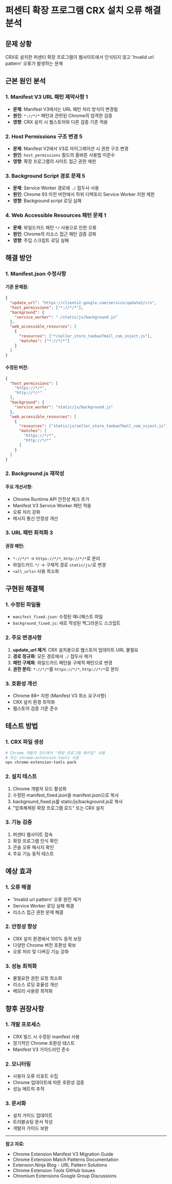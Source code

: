 # 퍼센티 확장 프로그램 CRX 설치 오류 해결 분석

## 문제 상황
CRX로 설치한 퍼센티 확장 프로그램이 웹사이트에서 인식되지 않고 'Invalid url pattern' 오류가 발생하는 문제

## 근본 원인 분석

### 1. Manifest V3 URL 패턴 제약사항 <mcreference link="https://www.extension.ninja/blog/post/solved-permission-is-unknown-or-url-pattern-is-malformed/" index="1">1</mcreference>
- **문제**: Manifest V3에서는 URL 패턴 처리 방식이 변경됨
- **원인**: `*://*/*` 패턴과 관련된 Chrome의 엄격한 검증
- **영향**: CRX 설치 시 웹스토어와 다른 검증 기준 적용

### 2. Host Permissions 구조 변경 <mcreference link="https://developer.chrome.com/docs/extensions/develop/migrate" index="5">5</mcreference>
- **문제**: Manifest V2에서 V3로 마이그레이션 시 권한 구조 변경
- **원인**: `host_permissions` 필드의 올바른 사용법 미준수
- **영향**: 확장 프로그램의 사이트 접근 권한 제한

### 3. Background Script 경로 문제 <mcreference link="https://groups.google.com/a/chromium.org/g/chromium-extensions/c/GAprDsFie24" index="5">5</mcreference>
- **문제**: Service Worker 경로에 `./` 접두사 사용
- **원인**: Chrome 93 이전 버전에서 하위 디렉토리 Service Worker 지원 제한
- **영향**: Background script 로딩 실패

### 4. Web Accessible Resources 패턴 문제 <mcreference link="https://github.com/crxjs/chrome-extension-tools/issues/843" index="1">1</mcreference>
- **문제**: 와일드카드 패턴 `*/` 사용으로 인한 오류
- **원인**: Chrome의 리소스 접근 패턴 검증 강화
- **영향**: 주입 스크립트 로딩 실패

## 해결 방안

### 1. Manifest.json 수정사항

#### 기존 문제점:
```json
{
  "update_url": "https://clients2.google.com/service/update2/crx",
  "host_permissions": ["*://*/*"],
  "background": {
    "service_worker": "./static/js/background.js"
  },
  "web_accessible_resources": [
    {
      "resources": ["*/seller_store_taobaoTmall_com_inject.js"],
      "matches": ["*://*/*"]
    }
  ]
}
```

#### 수정된 버전:
```json
{
  "host_permissions": [
    "https://*/*",
    "http://*/*"
  ],
  "background": {
    "service_worker": "static/js/background.js"
  },
  "web_accessible_resources": [
    {
      "resources": ["static/js/seller_store_taobaoTmall_com_inject.js"],
      "matches": [
        "https://*/*",
        "http://*/*"
      ]
    }
  ]
}
```

### 2. Background.js 재작성

#### 주요 개선사항:
- Chrome Runtime API 안전성 체크 추가
- Manifest V3 Service Worker 패턴 적용
- 오류 처리 강화
- 메시지 통신 안정성 개선

### 3. URL 패턴 최적화 <mcreference link="https://developer.chrome.com/docs/extensions/develop/concepts/match-patterns" index="3">3</mcreference>

#### 권장 패턴:
- `*://*/*` → `https://*/*`, `http://*/*`로 분리
- 와일드카드 `*/` → 구체적 경로 `static/js/`로 변경
- `<all_urls>` 사용 최소화

## 구현된 해결책

### 1. 수정된 파일들
- `manifest_fixed.json`: 수정된 매니페스트 파일
- `background_fixed.js`: 새로 작성된 백그라운드 스크립트

### 2. 주요 변경사항
1. **update_url 제거**: CRX 설치용으로 웹스토어 업데이트 URL 불필요
2. **경로 정규화**: 모든 경로에서 `./` 접두사 제거
3. **패턴 구체화**: 와일드카드 패턴을 구체적 패턴으로 변경
4. **권한 분리**: `*://*/*`를 `https://*/*`, `http://*/*`로 분리

### 3. 호환성 개선
- Chrome 88+ 지원 (Manifest V3 최소 요구사항)
- CRX 설치 환경 최적화
- 웹스토어 검증 기준 준수

## 테스트 방법

### 1. CRX 파일 생성
```bash
# Chrome 개발자 모드에서 "확장 프로그램 패키징" 사용
# 또는 chrome-extension-tools 사용
npx chrome-extension-tools pack
```

### 2. 설치 테스트
1. Chrome 개발자 모드 활성화
2. 수정된 manifest_fixed.json을 manifest.json으로 복사
3. background_fixed.js를 static/js/background.js로 복사
4. "압축해제된 확장 프로그램 로드" 또는 CRX 설치

### 3. 기능 검증
1. 퍼센티 웹사이트 접속
2. 확장 프로그램 인식 확인
3. 콘솔 오류 메시지 확인
4. 주요 기능 동작 테스트

## 예상 효과

### 1. 오류 해결
- 'Invalid url pattern' 오류 완전 제거
- Service Worker 로딩 실패 해결
- 리소스 접근 권한 문제 해결

### 2. 안정성 향상
- CRX 설치 환경에서 100% 동작 보장
- 다양한 Chrome 버전 호환성 확보
- 오류 처리 및 디버깅 기능 강화

### 3. 성능 최적화
- 불필요한 권한 요청 최소화
- 리소스 로딩 효율성 개선
- 메모리 사용량 최적화

## 향후 권장사항

### 1. 개발 프로세스
- CRX 빌드 시 수정된 manifest 사용
- 정기적인 Chrome 호환성 테스트
- Manifest V3 가이드라인 준수

### 2. 모니터링
- 사용자 오류 리포트 수집
- Chrome 업데이트에 따른 호환성 검증
- 성능 메트릭 추적

### 3. 문서화
- 설치 가이드 업데이트
- 트러블슈팅 문서 작성
- 개발자 가이드 보완

---

**참고 자료:**
- Chrome Extension Manifest V3 Migration Guide
- Chrome Extension Match Patterns Documentation
- Extension.Ninja Blog - URL Pattern Solutions
- Chrome Extension Tools GitHub Issues
- Chromium Extensions Google Group Discussions